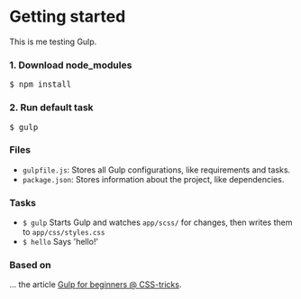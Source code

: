 # Getting started

This is me testing Gulp.

<h3>1. Download node_modules</h3>
<pre>$ npm install</pre>

<h3>2. Run default task</h3>
<pre>$ gulp</pre>

<h3>Files</h3>
<ul>
	<li>
		<code>gulpfile.js</code>: Stores all Gulp configurations, like requirements and tasks.
	</li>
	<li>
		<code>package.json</code>: Stores information about the project, like dependencies.
	</li>
</ul>

<h3>Tasks</h3>
<ul>
	<li>
		<code>$ gulp</code> Starts Gulp and watches <code>app/scss/</code> for changes, then writes them to <code>app/css/styles.css</code>
	</li>
	<li>
		<code>$ hello</code> Says 'hello!'
	</li>
</ul>

<h3>Based on</h3>
... the article <a href="https://css-tricks.com/gulp-for-beginners/">Gulp for beginners @ CSS-tricks</a>.